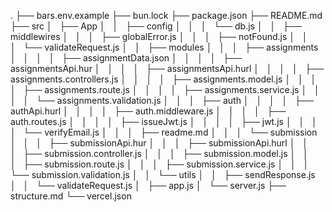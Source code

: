 .
├── bars.env.example
├── bun.lock
├── package.json
├── README.md
├── src
│   ├── App
│   │   ├── config
│   │   │   └── db.js
│   │   ├── middlewires
│   │   │   ├── globalError.js
│   │   │   ├── notFound.js
│   │   │   └── validateRequest.js
│   │   ├── modules
│   │   │   ├── assignments
│   │   │   │   ├── assignmentData.json
│   │   │   │   ├── assignmentsApi.hur
│   │   │   │   ├── assignmentsApi.hurl
│   │   │   │   ├── assignments.controllers.js
│   │   │   │   ├── assignments.model.js
│   │   │   │   ├── assignments.route.js
│   │   │   │   ├── assignments.service.js
│   │   │   │   └── assignments.validation.js
│   │   │   ├── auth
│   │   │   │   ├── authApi.hurl
│   │   │   │   ├── auth.middleware.js
│   │   │   │   ├── auth.routes.js
│   │   │   │   ├── issueJwt.js
│   │   │   │   ├── jwt.js
│   │   │   │   └── verifyEmail.js
│   │   │   ├── readme.md
│   │   │   └── submission
│   │   │   ├── submissionApi.hur
│   │   │   ├── submissionApi.hurl
│   │   │   ├── submission.controller.js
│   │   │   ├── submission.model.js
│   │   │   ├── submission.route.js
│   │   │   ├── submission.service.js
│   │   │   └── submission.validation.js
│   │   └── utils
│   │   ├── sendResponse.js
│   │   └── validateRequest.js
│   ├── app.js
│   └── server.js
├── structure.md
└── vercel.json
